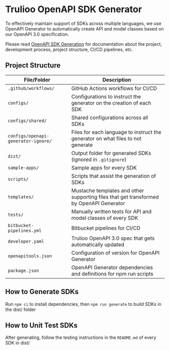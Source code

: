 # Trulioo OpenAPI SDK Generator

To effectively maintain support of SDKs across multiple languages, we use OpenAPI Generator to automatically create API
and model classes based on our OpenAPI 3.0 specification.

Please read [OpenAPI SDK Generation](https://trulioo.atlassian.net/wiki/spaces/RDT/pages/1884848801/OpenAPI+SDK+Generation)
for documentation about the project, development process, project structure, CI/CD pipelines, etc.

## Project Structure

File/Folder                         | Description
------------------------------------|-----------------------------------------------------------------------------------
`.github/workflows/`                | GitHub Actions workflows for CI/CD
`configs/`                          | Configurations to instruct the generator on the creation of each SDK
`configs/shared/`                   | Shared configurations across all SDKs
`configs/openapi-generator-ignore/` | Files for each language to instruct the generator on what files to not generate
`dist/`                             | Output folder for generated SDKs (ignored in `.gitignore`)
`sample-apps/`                      | Sample apps for every SDK
`scripts/`                          | Scripts that assist the generation of SDKs
`templates/`                        | Mustache templates and other supporting files that get transformed by OpenAPI Generator
`tests/`                            | Manually written tests for API and model classes of every SDK
`bitbucket-pipelines.yml`           | Bitbucket pipelines for CI/CD
`developer.yaml`                    | Trulioo OpenAPI 3.0 spec that gets automatically updated
`openapitools.json`                 | Configuration of version for OpenAPI Generator
`package.json`                      | OpenAPI Generator dependencies and definitions for npm run scripts

## How to Generate SDKs

Run `npm ci` to install dependencies, then `npm run generate` to build SDKs in the dist/ folder

## How to Unit Test SDKs

After generating, follow the testing instructions in the `README.md` of every SDK in dist/
